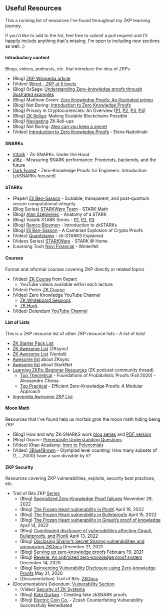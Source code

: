 ## Useful Resources

This a running list of resources I've found throughout my ZKP learning journey. 

If you'd like to add to the list, feel free to submit a pull request and I'll happily include anything that's missing. I'm open to including new sections as well. :)


#### Introductory content
Blogs, videos, podcasts, etc. that introduce the idea of ZKPs

- (Blog) [ZKP Wikipedia article](https://en.wikipedia.org/wiki/Zero-knowledge_proof "https://en.wikipedia.org/wiki/Zero-knowledge_proof")
- (Video) [Wired - ZKP at 5 levels](https://www.youtube.com/watch?v=fOGdb1CTu5c&list=WL&index=1 "https://www.youtube.com/watch?v=fOGdb1CTu5c&list=WL&index=1")
- (Blog) 0xSage: [Understanding Zero-knowledge proofs through illustrated examples](https://blog.goodaudience.com/understanding-zero-knowledge-proofs-through-simple-examples-df673f796d99)
- (Blog) Matthew Green: [Zero Knowledge Proofs: An illustrated primer](https://blog.cryptographyengineering.com/2014/11/27/zero-knowledge-proofs-illustrated-primer/?utm_source=pocket_reader)
- (Blog) Not Boring: [Introduction to Zero Knowledge Proofs](https://www.notboring.co/p/zero-knowledge)
- (Blog) Privacy in Cryptocurrencies: An Overview ([P1](https://medium.com/@yi.sun/privacy-in-cryptocurrencies-d4b268157f6c), [P2](https://medium.com/@yi.sun/privacy-in-cryptocurrencies-mixing-based-approaches-ce08d0040c88), [P3](https://medium.com/@krzhang/privacy-in-cryptocurrencies-zero-knowledge-and-zk-snarks-1-2-68ce1838fd9c), [P4](https://medium.com/@krzhang/privacy-in-cryptocurrencies-zero-knowledge-and-zk-snarks-part-2-f6a3ee167b16))
- (Blog) [ZK Rollup](https://medium.com/ppio/zk-rollup-making-scalable-blockchains-possible-7308b695d929): Making Scalable Blockchains Possible 
- (Blog) [Navigating](https://medium.com/amber-group/navigating-zero-knowledge-e944b21af71c) ZK Roll-ups
- (Blog) Not Boring: [Aleo can you keep a secret](https://www.notboring.co/p/aleo-can-you-keep-a-secret)
- (Video) [Introduction to Zero Knowledge Proofs](https://youtu.be/BT88s7_VtC8) - Elena Nadolinski 

#### SNARKs
- [Vitalik](https://medium.com/@VitalikButerin/zk-snarks-under-the-hood-b33151a013f6) - Zk-SNARKs: Under the Hood
- [a16z](https://a16zcrypto.com/measuring-snark-performance-frontends-backends-and-the-future/?utm_source=pocket_reader) - Measuring SNARK performance: Frontends, backends, and the future
- [Dark Forest](https://blog.zkga.me/intro-to-zksnarks?utm_source=pocket_reader) - Zero-Knowledge Proofs for Engineers: Introduction (zkSNARKs focused)

#### STARKs
- (Paper) [Eli Ben-Sasson](https://eprint.iacr.org/2018/046.pdf) -  Scalable, transparent, and post-quantum secure computational integrity
- (Blog Series) [STARKWare Team](https://medium.com/starkware/tagged/stark-math) - STARK Math
- (Blog) [Alan Szepieniec](https://aszepieniec.github.io/stark-anatomy/) - Anatomy of a STARK
- (Blog) Vatalik STARK Series - [P1](https://vitalik.ca/general/2017/11/09/starks_part_1.html?utm_source=pocket_reader), [P2](https://vitalik.ca/general/2017/11/22/starks_part_2.html), [P3](https://vitalik.ca/general/2018/07/21/starks_part_3.html)
- (Blog) [Remco Bloemen](https://hackmd.io/@_33nsoRFQwGYh2T1-T9lqQ/rJHYnQ3Z4) - Introduction to zkSTARKs
- (Blog) [Eli Ben-Sasson](https://nakamoto.com/cambrian-explosion-of-crypto-proofs/) - A Cambrian Explosion of Crypto Proofs
- (Video) [Quantstamp](https://youtu.be/kk1Oo42TVQk)  - zk-STARKS Explained
- (Videos Series) [STARKWare](https://www.youtube.com/playlist?list=PLcIyXLwiPilUFGw7r2uyWerOkbx4GFMXq) - STARK @ Home
- (Learning Tool) [Novi Financial](https://github.com/novifinancial/winterfell) - Winterfell

#### Courses
Formal and informal courses covering ZKP directly or related topics

- (Video) [ZK Course](https://learn.0xparc.org/circom/) from 0xparc
	-   YouTube videos available within each lecture 
- (Video) Porter [ZK Course](https://youtu.be/-2qHqfqPeR8)
- (Video) Zero Knowledge YouTube Channel
	- [ZK Whiteboard Sessions](https://www.youtube.com/watch?v=h-94UhJLeck&list=PLj80z0cJm8QErn3akRcqvxUsyXWC81OGq)
	- [ZK Hack](https://www.youtube.com/watch?v=Vaz4a_Vhntk&list=PLj80z0cJm8QFGB6AsiAG3EB06L7xr5S1c) 
- (Video) Delendum [YouTube Channel](https://www.youtube.com/@delendum-xyz/featured)

#### List of Lists
This is a ZKP resource list of other ZKP resource lists - A list of lists!   

- [ZK Starter Pack List](https://ethresear.ch/t/zero-knowledge-proofs-starter-pack/4519)
- [ZK Awesome List](https://github.com/matter-labs/awesome-zero-knowledge-proofs) (ZKsync)
- [ZK Awesome List](https://github.com/ventali/awesome-zk) (Ventali)
- [Awesome list](https://github.com/0xJuancito/awesome-zksync) about ZKsync
- [Awesome list](https://github.com/gakonst/awesome-starknet) about StarkNet
- [Learning ZKPs: Beginner Resources](https://community.zeroknowledge.fm/t/learning-zkps-beginner-resources/302/1) (ZK podcast community thread)
	- [Top Theoretical](https://www.youtube.com/playlist?list=PLGkwtcB-DfpzST-medFVvrKhinZisfluC) - Foundations of Probabilistic Proofs (Fall 2020) - Alessandro Chiesa
	- [Top Practical](https://www.youtube.com/watch?v=8WVW5DCVQe0&list=PLgKuh-lKre10OEVNLH3t0QX0rIK8kK3tu) - Efficient Zero-Knowledge Proofs: A Modular Approach  
- [Ingopedia Awesome ZKP List](https://github.com/ingonyama-zk/ingopedia)
                 

#### Moon Math
Resources that I've found help us mortals grok the moon math hiding being ZKP

- (Blog) How and why ZK-SNARKS work [blog series](https://medium.com/@imolfar) and [PDF version](https://arxiv.org/pdf/1906.07221.pdf)
- (Blog) 0xparc: [Prerequisite Understanding Questions](https://learn.0xparc.org/materials/circom/prereq-materials/prereq-understanding) 
- (Video) Khan Academy: [Intro to Polynomials](https://youtu.be/Vm7H0VTlIco) 
- (Video) [3Blue1Brown](https://youtu.be/bOXCLR3Wric) - Olympiad level counting: How many subsets of {1,…,2000} have a sum divisible by 5?

#### ZKP Security
Resources covering ZKP vulnerabilities, exploits, security best practices, etc.  

- Trail of Bits ZKP [Series](https://blog.trailofbits.com/category/zero-knowledge/)
	- (Blog) [Specialized Zero-Knowledge Proof failures](https://blog.trailofbits.com/2022/11/29/specialized-zero-knowledge-proof-failures/ "Specialized Zero-Knowledge Proof failures") November 29, 2022
	- (Blog) [The Frozen Heart vulnerability in PlonK](https://blog.trailofbits.com/2022/04/18/the-frozen-heart-vulnerability-in-plonk/ "The Frozen Heart vulnerability in PlonK") April 18, 2022
	- (Blog) [The Frozen Heart vulnerability in Bulletproofs](https://blog.trailofbits.com/2022/04/15/the-frozen-heart-vulnerability-in-bulletproofs/ "The Frozen Heart vulnerability in Bulletproofs") April 15, 2022
	- (Blog) [The Frozen Heart vulnerability in Girault’s proof of knowledge](https://blog.trailofbits.com/2022/04/14/the-frozen-heart-vulnerability-in-giraults-proof-of-knowledge/ "The Frozen Heart vulnerability in Girault’s proof of knowledge") April 14, 2022
	- (Blog) [Coordinated disclosure of vulnerabilities affecting Girault, Bulletproofs, and PlonK](https://blog.trailofbits.com/2022/04/13/part-1-coordinated-disclosure-of-vulnerabilities-affecting-girault-bulletproofs-and-plonk/ "Coordinated disclosure of vulnerabilities affecting Girault, Bulletproofs, and PlonK") April 13, 2022
	- (Blog) [Disclosing Shamir’s Secret Sharing vulnerabilities and announcing ZKDocs](https://blog.trailofbits.com/2021/12/21/disclosing-shamirs-secret-sharing-vulnerabilities-and-announcing-zkdocs/ "Disclosing Shamir’s Secret Sharing vulnerabilities and announcing ZKDocs") December 21, 2021
	- (Blog) [Serving up zero-knowledge proofs](https://blog.trailofbits.com/2021/02/19/serving-up-zero-knowledge-proofs/ "Serving up zero-knowledge proofs") February 19, 2021
	- (Blog) [Reverie: An optimized zero-knowledge proof system](https://blog.trailofbits.com/2020/12/14/reverie-an-optimized-zero-knowledge-proof-system/ "Reverie: An optimized zero-knowledge proof system") December 14, 2020
	- (Blog) [Reinventing Vulnerability Disclosure using Zero-knowledge Proofs](https://blog.trailofbits.com/2020/05/21/reinventing-vulnerability-disclosure-using-zero-knowledge-proofs/ "Reinventing Vulnerability Disclosure using Zero-knowledge Proofs") May 21, 2020
	- (Documentation) Trail of Bits: [ZKDocs](https://www.zkdocs.com/docs/zkdocs/) 
- (Documentation) Delendum: [Vulnerability Section](https://kb.delendum.xyz/zk-knowledge#vulnerabilities)
	- (Video) [Security of ZK Systems](https://youtu.be/SxI8uNBp05k) 
	- (Blog) [Kobi Gurkan](https://medium.com/qed-it/how-toxic-is-the-waste-in-a-zksnark-trusted-setup-9b250d59bdb4) - Creating fake zkSNARK proofs
	- (Blog) [Electric Coin Co.](https://electriccoin.co/blog/zcash-counterfeiting-vulnerability-successfully-remediated/?utm_source=pocket_reader) - Zcash Counterfeiting Vulnerability Successfully Remediated
